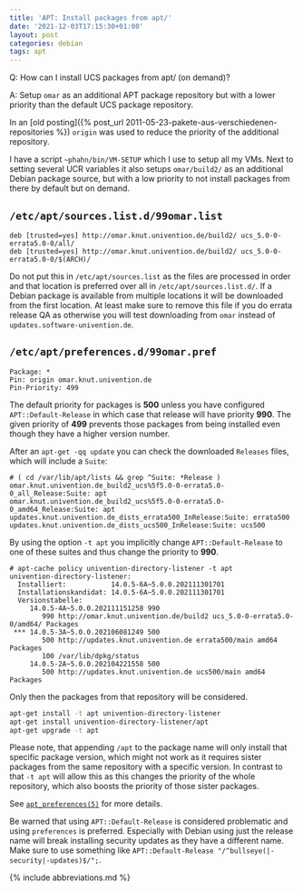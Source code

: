 ```yaml
---
title: 'APT: Install packages from apt/'
date: '2021-12-03T17:15:30+01:00'
layout: post
categories: debian
tags: apt
---
```


Q: How can I install UCS packages from apt/ (on demand)?

A: Setup `omar` as an additional APT package repository but with a lower priority than the default UCS package repository.

In an [old posting]({% post_url 2011-05-23-pakete-aus-verschiedenen-repositories %}) `origin` was used to reduce the priority of the additional repository.

I have a script `~phahn/bin/VM-SETUP` which I use to setup all my VMs.
Next to setting several UCR variables it also setups `omar/build2/` as an additional Debian package source, but with a low priority to not install packages from there by default but on demand.

## `/etc/apt/sources.list.d/99omar.list`

```
deb [trusted=yes] http://omar.knut.univention.de/build2/ ucs_5.0-0-errata5.0-0/all/
deb [trusted=yes] http://omar.knut.univention.de/build2/ ucs_5.0-0-errata5.0-0/$(ARCH)/
```

Do not put this in `/etc/apt/sources.list` as the files are processed in order and that location is preferred over all in `/etc/apt/sources.list.d/`.
If a Debian package is available from multiple locations it will be downloaded from the first location.
At least make sure to remove this file if you do errata release QA as otherwise you will test downloading from `omar` instead of `updates.software-univention.de`.

## `/etc/apt/preferences.d/99omar.pref`

```
Package: *
Pin: origin omar.knut.univention.de
Pin-Priority: 499
```

The default priority for packages is **500** unless you have configured `APT::Default-Release` in which case that release will have priority **990**.
The given priority of **499** prevents those packages from being installed even though they have a higher version number.

After an `apt-get -qq update` you can check the downloaded `Releases` files, which will include a `Suite`:

```console
# ( cd /var/lib/apt/lists && grep ^Suite: *Release )
omar.knut.univention.de_build2_ucs%5f5.0-0-errata5.0-0_all_Release:Suite: apt
omar.knut.univention.de_build2_ucs%5f5.0-0-errata5.0-0_amd64_Release:Suite: apt
updates.knut.univention.de_dists_errata500_InRelease:Suite: errata500
updates.knut.univention.de_dists_ucs500_InRelease:Suite: ucs500
```

By using the option `-t apt` you implicitly change `APT::Default-Release` to one of these suites and thus change the priority to **990**.

```console
# apt-cache policy univention-directory-listener -t apt
univention-directory-listener:
  Installiert:           14.0.5-6A~5.0.0.202111301701
  Installationskandidat: 14.0.5-6A~5.0.0.202111301701
  Versionstabelle:
     14.0.5-4A~5.0.0.202111151258 990
        990 http://omar.knut.univention.de/build2 ucs_5.0-0-errata5.0-0/amd64/ Packages
 *** 14.0.5-3A~5.0.0.202106081249 500
        500 http://updates.knut.univention.de errata500/main amd64 Packages
        100 /var/lib/dpkg/status
     14.0.5-2A~5.0.0.202104221558 500
        500 http://updates.knut.univention.de ucs500/main amd64 Packages
```

Only then the packages from that repository will be considered.

```bash
apt-get install -t apt univention-directory-listener
apt-get install univention-directory-listener/apt
apt-get upgrade -t apt
```

Please note, that appending `/apt` to the package name will only install that specific package version, which might not work as it requires sister packages from the same repository with a specific version.
In contrast to that `-t apt` will allow this as this changes the priority of the whole repository, which also boosts the priority of those sister packages.

See [`apt_preferences(5)`](man:apt_preferences(5)) for more details.

Be warned that using `APT::Default-Release` is considered problematic and using `preferences` is preferred.
Especially with Debian using just the release name will break installing security updates as they have a different name.
Make sure to use something like `APT::Default-Release "/^bullseye(|-security|-updates)$/";`.

{% include abbreviations.md %}
